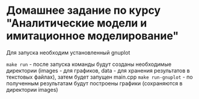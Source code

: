 # Домашнее задание по курсу "Аналитические модели и имитационное моделирование"

Для запуска необходим установленный gnuplot

`make run` - после запуска команды будут созданы необходимые директории (images - для графиков, data - для хранения результатов в текстовых файлах), затем будет запущен main.cpp
`make run-gnuplot` - по полученным результатам будут построены графики (сохраняются в директории images)

